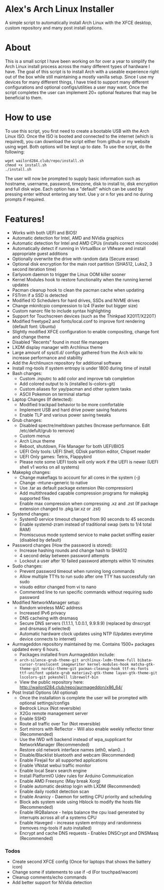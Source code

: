 # Alex's Arch Linux Installer
A simple script to automatically install Arch Linux with the XFCE desktop, custom repository and many post install options.

# About
This is a small script I have been working on for over a year to simplify the Arch Linux install process across the many different types of hardware I have. The goal of this script is to install Arch with a useable experience right out of the box while still maintaining a mostly vanilla setup. Since I use my devices for many different things, I have tried to support many different configurations and optional configs/utilities a user may want. Once the script completes the user can implement 20+ optional features that may be beneficial to them.

# How to use
To use this script, you first need to create a bootable USB with the Arch Linux ISO. Once the ISO is booted and connected to the internet (which is required), you can download the script either from github or my website using wget. Both options will be kept up to date. 
To use the script, do the following:
```
wget wailord284.club/repo/install.sh
chmod +x install.sh
./install.sh
```
The user will now be prompted to supply basic information such as hostname, username, password, timezone, disk to install to, disk encryption and full disk wipe. Each option has a "default" which can be used by pressing enter without entering any text. Use y or n for yes and no during prompts if required.
# Features!
- Works with both UEFI and BIOS!
- Automatic detection for Intel, AMD and NVidia graphics
- Automatic detection for Intel and AMD CPUs (installs correct microcode)
- Automatically detect if running in VirtualBox or VMware and install appropriate guest additions
- Optionally overwrite the drive with random data (Secure erase)
- Optional disk encryption for the main root partition (SHA512, Luks2, 3 second iteration time)
- Earlyoom daemon to trigger the Linux OOM killer sooner
- Kernel Modules hook to restore functionality when the running kernel updates
- Pacman cleanup hook to clean the pacman cache when updating
- FSTrim if a SSD is detected
- Modified IO Schedulers for hard drives, SSDs and NVME drives
- Change mkinitcpio compression to lz4 (Faster but bigger size)
- Custom nanorc file to include syntax highlighting
- Support for Touchscreen devices (such as the Thinkpad X201T/X220T)
- Modified freetype2 and fonts/local.conf to improve font rendering (default font: Ubuntu)
- Slightly modified XFCE configuration to enable compositing, change font and change theme
- Disabled "Recents" found in most file managers
- LXDM display manager with Archlinux theme
- Large amount of sysctl.d/ configs gathered from the Arch wiki to increase performance and stability
- Add the Archlinuxcn repository for additional software
- Install rng-tools if system entropy is under 1800 during time of install
- Bash changes:
    * Custom .inputrc to add color and improve tab completion
    * Add colored output to ls (installed ls-colors-git)
    * Custom aliases for yay/pacman and other system tasks
    * ASCII Pokemon on terminal startup
- Laptop Changes (If detected):
    * Modified trackpad behavior to be more comfortable
    * Implement USB and hard drive power saving features
    * Enable TLP and various power saving tweaks
- Grub changes:
    * Disabled spectre/meltdown patches (Increase performance. Edit /etc/defult/grub to remove)
    * Custom menus
    * Arch Linux theme
    * Reboot, shutdown, File Manager for both UEFI/BIOS
    * UEFI Only tools: UEFI Shell, GDisk partition editor, Chipset reader
    * UEFI Only games: Tetris, Flappybird
    * Please note some UEFI tools will only work if the UEFI is newer (UEFI shell v1 works on all systems)
- Makepkg changes:
    * Change makeflags to account for all cores in the system (-j)
    * Change -mtune=generic to native
    * Use .tar as default package extension (No compression)
    * Add multithreaded capable compression programs for makepkg supported files
    * Enable max compression when compressing .xz and .zst (If package extension changed to .pkg.tar.xz or .zst)
- Systemd changes:
    * SystemD service timeout changed from 90 seconds to 45 seconds
    * Enable systemd-zram instead of traditional swap (sets to 1/4 total RAM)
    * Promiscuous mode systemd service to make packet sniffing easier (disabled by default)
- Password changes (How the password is stored):
    * Increase hashing rounds and change hash to SHA512
    * 4 second delay between password attempts
    * Lockout a user after 10 failed password attempts within 10 minutes
- Sudo changes:
    * Prevent password timeout when running long commands
    * Allow multiple TTYs to run sudo after one TTY has successfully ran sudo
    * visudo editor changed from vi to nano
    * Commented line to run specific commands without requiring sudo password
- Modified NetworkManager setup:
    * Random wireless MAC address
    * Increased IPv6 privacy
    * DNS cacheing with dnsmasq
    * Secure DNS servers (1.1.1.1, 1.0.0.1, 9.9.9.9) (replaced by dnscrypt and dnsmasq if selected)
    * Automatic hardware clock updates using NTP (Updates everytime device connects to internet)
- Aurmageddon repository maintained by me. Contains 1500+ packages updated every 6 hours.
    * Packages installed from Aurmageddon include:
    * ```arch-silence-grub-theme-git archlinux-lxdm-theme-full bibata-cursor-translucent imagewriter kernel-modules-hook matcha-gtk-theme-git nordic-theme-git pacman-cleanup-hook ttf-ms-fonts ttf-unifont update-grub materiav2-gtk-theme layan-gtk-theme-git lscolors-git pokeshell librewolf-bin```
    * View the public repository here: http://wailord284.club/repo/aurmageddon/x86_64/
- Post Install Options (All optional)
    * Once the installation is complete the user will be prompted with optional settings/configs
    * Bedrock Linux (Not reversible)
    * X2Go remote management server
    * Enable SSHD
    * Route all traffic over Tor (Not reversible)
    * Sort mirrors with Reflector - Will also enable weekly reflector timer (Recommended)
    * Use the IWD wifi backend instead of wpa_supplicant for NetworkManager (Recommended)
    * Restore old network interface names (eth0, wlan0...)
    * Disable/Blacklist bluetooth and webcam (Recommended)
    * Enable Firejail for all supported applications
    * Enable VNstat webui traffic monitor
    * Enable local Searx search engine
    * Install PlatformIO Udev rules for Arduino Communication
    * Enable AMD Freesync (May break Xorg)
    * Enable automatic desktop login with LXDM (Recommended)
    * Enable daily rootkit detection scan
    * Enable Ananicy - Daemon for setting CPU priority and scheduling
    * Block ads system wide using Hblock to modify the hosts file (Recommended)
    * Enable IRQBalance - helps balance the cpu load generated by interrupts across all of a systems CPU
    * Enable Haveged - increase system entropy and randomness (removes rng-tools if auto installed)
    * Encrypt and cache DNS requests - Enables DNSCrypt and DNSMasq (Recommended)

### Todos

 - Create second XFCE config (Once for laptops that shows the battery icon)
 - Change some if statements to use if -d (For touchpad/wacom)
 - Cleanup comments/echo commands
 - Add better support for NVidia detection
